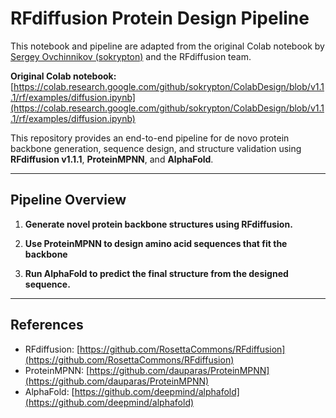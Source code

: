 # RFdiffusion Protein Design Pipeline

This notebook and pipeline are adapted from the original Colab notebook by [Sergey Ovchinnikov (sokrypton)](https://github.com/sokrypton) and the RFdiffusion team.

**Original Colab notebook:**  
[https://colab.research.google.com/github/sokrypton/ColabDesign/blob/v1.1.1/rf/examples/diffusion.ipynb](https://colab.research.google.com/github/sokrypton/ColabDesign/blob/v1.1.1/rf/examples/diffusion.ipynb)

This repository provides an end-to-end pipeline for de novo protein backbone generation, sequence design, and structure validation using **RFdiffusion v1.1.1**, **ProteinMPNN**, and **AlphaFold**.  

---

## Pipeline Overview
1. **Generate novel protein backbone structures using RFdiffusion.**

2. **Use ProteinMPNN to design amino acid sequences that fit the backbone**

3. **Run AlphaFold to predict the final structure from the designed sequence.**


---

## References

- RFdiffusion: [https://github.com/RosettaCommons/RFdiffusion](https://github.com/RosettaCommons/RFdiffusion)
- ProteinMPNN: [https://github.com/dauparas/ProteinMPNN](https://github.com/dauparas/ProteinMPNN)
- AlphaFold: [https://github.com/deepmind/alphafold](https://github.com/deepmind/alphafold)